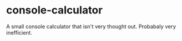# console-calculator

A small console calculator that isn't very thought out. Probabaly very inefficient.
